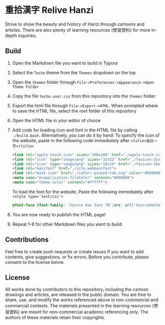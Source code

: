# 重拾漢字 Relive Hanzi

Strive to show the beauty and history of Hanzi through cartoons and articles. There are also plenty of learning resources (學習資料) for more in-depth inquiries.

## Build

1. Open the Markdown file you want to build in Typora

2. Select the `Techo` theme from the `Themes` dropdown on the top

3. Open the `themes` folder through `File->Preferences->Appearance->Open Theme Folder`

4. Copy the file `techo.user.css` from this repository into the `themes` folder

5. Export the html file through `File->Export->HTML`. When prompted where to save the HTML file, select the root folder of this repository

6. Open the HTML file in your editor of choice

7. Add code for loading icon and font in the HTML file by calling `./build.bash`. Alternatively, you can do it by hand:
   To specify the icon of the website, paste in the following code immediately after `<title>每日一字</title>`

   ```html
   <link rel="apple-touch-icon" sizes="180x180" href="./apple-touch-icon.png">
   <link rel="icon" type="image/png" sizes="32x32" href="./favicon-32x32.png">
   <link rel="icon" type="image/png" sizes="16x16" href="./favicon-16x16.png">
   <link rel="manifest" href="./site.webmanifest">
   <link rel="mask-icon" href="./safari-pinned-tab.svg" color="#000000">
   <meta name="msapplication-TileColor" content="#000000">
   <meta name="theme-color" content="#ffffff">
   ```

   To load the font for the website, Paste the following immediately after `<style type='text/css'>`

   ```css
   @font-face {font-family: 'Source Han Sans TW';src: url('SourceHanSansTW-Regular.woff2') format('woff2'), url('SourceHanSansTW-Regular.woff') format('woff');font-weight: normal;font-style: normal;font-display: swap;}
   ```

8. You are now ready to publish the HTML page!
9. Repeat 1-8 for other Markdown files you want to build.

## Contributions

Feel free to create push requests or create issues if you want to add contents, give suggestions, or fix errors. Before you contribute, please consent to the license below.

## License

All works done by contributors to this repository, including the cartoon drawings and articles, are released in the public domain. You are free to share, use, and modify the works referenced above in non-commercial and commercial contexts. The materials presented in the learning resources (學習資料) are meant for non-commercial academic referencing only. The authors of these materials retain their copyrights.
